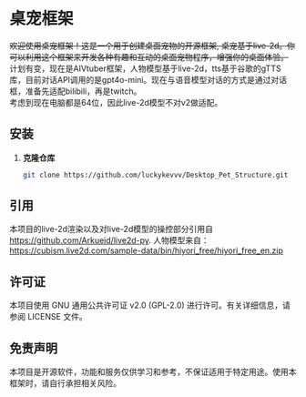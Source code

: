 # 桌宠框架

~~欢迎使用桌宠框架！这是一个用于创建桌面宠物的开源框架, 桌宠基于live-2d。你可以利用这个框架来开发各种有趣和互动的桌面宠物程序，增强你的桌面体验。~~
   计划有变，现在是AIVtuber框架，人物模型基于live-2d，tts基于谷歌的gTTS库，目前对话API调用的是gpt4o-mini。现在与语音模型对话的方式是通过对话框，准备先适配bilibili，再是twitch。  
   考虑到现在电脑都是64位，因此live-2d模型不对v2做适配。
## 安装

1. **克隆仓库**

   ```bash
   git clone https://github.com/luckykevvv/Desktop_Pet_Structure.git

## 引用
本项目的live-2d渲染以及对live-2d模型的操控部分引用自 https://github.com/Arkueid/live2d-py. 
人物模型来自：https://cubism.live2d.com/sample-data/bin/hiyori_free/hiyori_free_en.zip
## 许可证

本项目使用 GNU 通用公共许可证 v2.0 (GPL-2.0) 进行许可。有关详细信息，请参阅 LICENSE 文件。

## 免责声明

本项目是开源软件，功能和服务仅供学习和参考，不保证适用于特定用途。使用本框架时，请自行承担相关风险。
